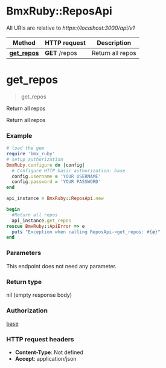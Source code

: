 # BmxRuby::ReposApi

All URIs are relative to *https://localhost:3000/api/v1*

Method | HTTP request | Description
------------- | ------------- | -------------
[**get_repos**](ReposApi.md#get_repos) | **GET** /repos | Return all repos


# **get_repos**
> get_repos

Return all repos

Return all repos

### Example
```ruby
# load the gem
require 'bmx_ruby'
# setup authorization
BmxRuby.configure do |config|
  # Configure HTTP basic authorization: base
  config.username = 'YOUR USERNAME'
  config.password = 'YOUR PASSWORD'
end

api_instance = BmxRuby::ReposApi.new

begin
  #Return all repos
  api_instance.get_repos
rescue BmxRuby::ApiError => e
  puts "Exception when calling ReposApi->get_repos: #{e}"
end
```

### Parameters
This endpoint does not need any parameter.

### Return type

nil (empty response body)

### Authorization

[base](../README.md#base)

### HTTP request headers

 - **Content-Type**: Not defined
 - **Accept**: application/json



